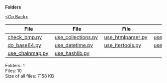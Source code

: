 **Folders**

[&lt;Go Back&gt;](../right.html)

<table><thead><tr class="header"><th><strong>File</strong></th><th><strong>File</strong></th><th><strong>File</strong></th><th><strong>File</strong></th></tr></thead><tbody><tr class="odd"><td><a href="check_bmp.py">check_bmp.py</a> </td><td><a href="use_collections.py">use_collections.py</a> </td><td><a href="use_htmlparser.py">use_htmlparser.py</a> </td><td><a href="use_sax.py">use_sax.py</a> </td></tr><tr class="even"><td><a href="do_base64.py">do_base64.py</a> </td><td><a href="use_datetime.py">use_datetime.py</a> </td><td><a href="use_itertools.py">use_itertools.py</a> </td><td><a href="use_urllib.py">use_urllib.py</a> </td></tr><tr class="odd"><td><a href="use_chainmap.py">use_chainmap.py</a> </td><td><a href="use_hashlib.py">use_hashlib.py</a> </td><td></td><td></td></tr></tbody></table>

Folders: 1  
Files: 10  
Size of all files: 7158 KB
